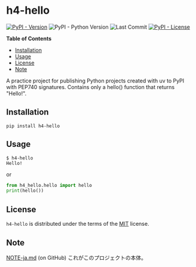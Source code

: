 # h4-hello

[![PyPI - Version](https://img.shields.io/pypi/v/h4-hello.svg)](https://pypi.org/project/h4-hello)
![PyPI - Python Version](https://img.shields.io/pypi/pyversions/h4-hello.svg)
![Last Commit](https://img.shields.io/github/last-commit/heiwa4126/h4-hello)
[![PyPI - License](https://img.shields.io/pypi/l/h4-hello.svg)](https://opensource.org/licenses/MIT)

**Table of Contents**

- [Installation](#installation)
- [Usage](#usage)
- [License](#license)
- [Note](#note)

A practice project for publishing Python projects created with uv to PyPI with PEP740 signatures. Contains only a hello() function that returns "Hello!".

## Installation

```console
pip install h4-hello
```

## Usage

```console
$ h4-hello
Hello!
```

or

```python
from h4_hello.hello import hello
print(hello())
```

## License

`h4-hello` is distributed under the terms of the [MIT](https://spdx.org/licenses/MIT.html) license.

## Note

[NOTE-ja.md](<[NOTE-ja.md](https://github.com/heiwa4126/h4-hello/blob/main/NOTE-ja.md)>)
(on GitHub)
これがこのプロジェクトの本体。
